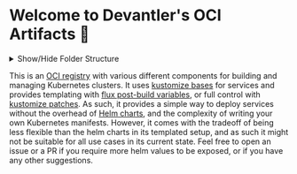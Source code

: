 # Welcome to Devantler's OCI Artifacts 🚀

<details>
  <summary>Show/Hide Folder Structure</summary>

<!-- readme-tree start -->
```
.
├── .github
│   └── workflows
├── .vscode
├── k8s
│   ├── cert-manager
│   │   ├── certificates
│   │   └── cluster-issuers
│   ├── cloudflared
│   ├── clusters
│   │   └── oci-artifacts
│   │       ├── flux-system
│   │       ├── infrastructure
│   │       │   ├── configs
│   │       │   └── services
│   │       └── variables
│   ├── dex
│   ├── metrics-server
│   ├── traefik
│   └── vertical-pod-autoscaler
└── k8s-old
    ├── flux-github-status-updater
    ├── flux-webhook-receiver
    │   ├── ingress-routes
    │   └── secrets
    ├── kube-prometheus-stack
    └── openebs

26 directories
```
<!-- readme-tree end -->

</details>

This is an [OCI registry](https://opencontainers.org) with various different components for building and managing Kubernetes clusters. It uses [kustomize bases](https://kubernetes.io/docs/tasks/manage-kubernetes-objects/kustomization/#bases-and-overlays) for services and provides templating with [flux post-build variables](https://fluxcd.io/flux/components/kustomize/kustomizations/#post-build-variable-substitution), or full control with [kustomize patches](https://kubernetes.io/docs/tasks/manage-kubernetes-objects/kustomization/#customizing). As such, it provides a simple way to deploy services without the overhead of [Helm charts](https://helm.sh/docs/topics/charts/), and the complexity of writing your own Kubernetes manifests. However, it comes with the tradeoff of being less flexible than the helm charts in its templated setup, and as such it might not be suitable for all use cases in its current state. Feel free to open an issue or a PR if you require more helm values to be exposed, or if you have any other suggestions.
